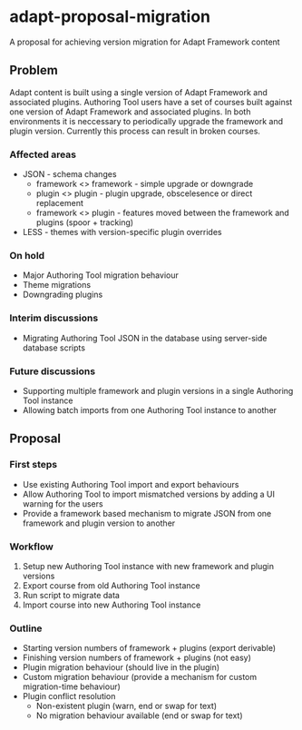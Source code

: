 # adapt-proposal-migration
A proposal for achieving version migration for Adapt Framework content

## Problem
Adapt content is built using a single version of Adapt Framework and associated plugins. Authoring Tool users have a set of courses built against one version of Adapt Framework and associated plugins. In both environments it is neccessary to periodically upgrade the framework and plugin version. Currently this process can result in broken courses.

### Affected areas
* JSON - schema changes
  * framework <> framework - simple upgrade or downgrade
  * plugin <> plugin - plugin upgrade, obscelesence or direct replacement
  * framework <> plugin - features moved between the framework and plugins (spoor + tracking)
* LESS - themes with version-specific plugin overrides

### On hold
* Major Authoring Tool migration behaviour
* Theme migrations
* Downgrading plugins

### Interim discussions
* Migrating Authoring Tool JSON in the database using server-side database scripts

### Future discussions
* Supporting multiple framework and plugin versions in a single Authoring Tool instance
* Allowing batch imports from one Authoring Tool instance to another

## Proposal

### First steps
* Use existing Authoring Tool import and export behaviours
* Allow Authoring Tool to import mismatched versions by adding a UI warning for the users
* Provide a framework based mechanism to migrate JSON from one framework and plugin version to another

### Workflow
1. Setup new Authoring Tool instance with new framework and plugin versions
2. Export course from old Authoring Tool instance
3. Run script to migrate data
4. Import course into new Authoring Tool instance

### Outline
* Starting version numbers of framework + plugins (export derivable)
* Finishing version numbers of framework + plugins (not easy)
* Plugin migration behaviour (should live in the plugin)
* Custom migration behaviour (provide a mechanism for custom migration-time behaviour)  
* Plugin conflict resolution
  * Non-existent plugin (warn, end or swap for text)
  * No migration behaviour available (end or swap for text)




